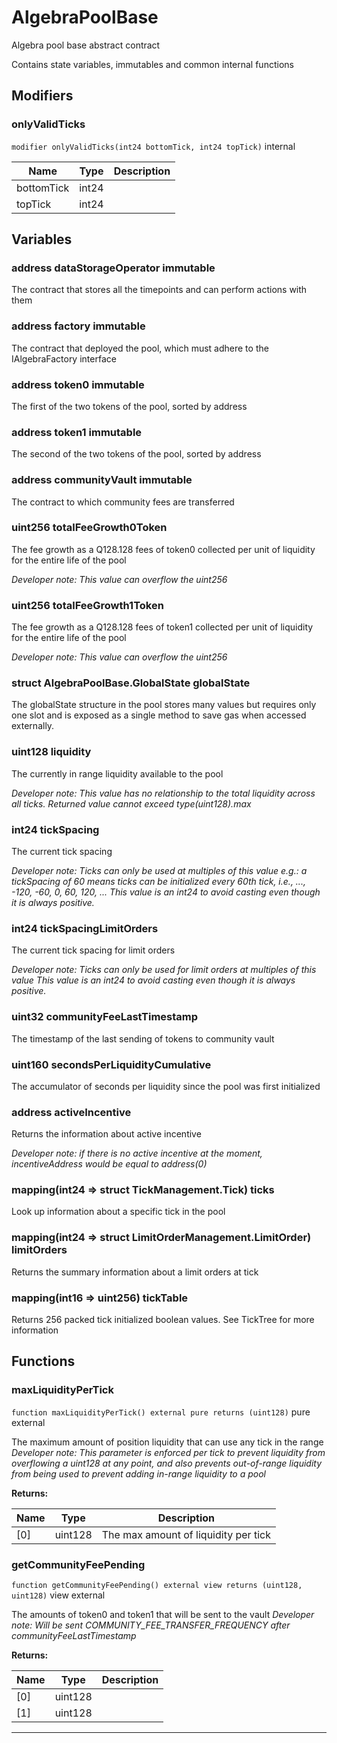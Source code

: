 

# AlgebraPoolBase


Algebra pool base abstract contract

Contains state variables, immutables and common internal functions


## Modifiers
### onlyValidTicks


`modifier onlyValidTicks(int24 bottomTick, int24 topTick)`  internal





| Name | Type | Description |
| ---- | ---- | ----------- |
| bottomTick | int24 |  |
| topTick | int24 |  |




## Variables
### address dataStorageOperator immutable

The contract that stores all the timepoints and can perform actions with them

### address factory immutable

The contract that deployed the pool, which must adhere to the IAlgebraFactory interface

### address token0 immutable

The first of the two tokens of the pool, sorted by address

### address token1 immutable

The second of the two tokens of the pool, sorted by address

### address communityVault immutable

The contract to which community fees are transferred

### uint256 totalFeeGrowth0Token 

The fee growth as a Q128.128 fees of token0 collected per unit of liquidity for the entire life of the pool

*Developer note: This value can overflow the uint256*
### uint256 totalFeeGrowth1Token 

The fee growth as a Q128.128 fees of token1 collected per unit of liquidity for the entire life of the pool

*Developer note: This value can overflow the uint256*
### struct AlgebraPoolBase.GlobalState globalState 

The globalState structure in the pool stores many values but requires only one slot
and is exposed as a single method to save gas when accessed externally.

### uint128 liquidity 

The currently in range liquidity available to the pool

*Developer note: This value has no relationship to the total liquidity across all ticks.
Returned value cannot exceed type(uint128).max*
### int24 tickSpacing 

The current tick spacing

*Developer note: Ticks can only be used at multiples of this value
e.g.: a tickSpacing of 60 means ticks can be initialized every 60th tick, i.e., ..., -120, -60, 0, 60, 120, ...
This value is an int24 to avoid casting even though it is always positive.*
### int24 tickSpacingLimitOrders 

The current tick spacing for limit orders

*Developer note: Ticks can only be used for limit orders at multiples of this value
This value is an int24 to avoid casting even though it is always positive.*
### uint32 communityFeeLastTimestamp 

The timestamp of the last sending of tokens to community vault

### uint160 secondsPerLiquidityCumulative 

The accumulator of seconds per liquidity since the pool was first initialized

### address activeIncentive 

Returns the information about active incentive

*Developer note: if there is no active incentive at the moment, incentiveAddress would be equal to address(0)*
### mapping(int24 &#x3D;&gt; struct TickManagement.Tick) ticks 

Look up information about a specific tick in the pool

### mapping(int24 &#x3D;&gt; struct LimitOrderManagement.LimitOrder) limitOrders 

Returns the summary information about a limit orders at tick

### mapping(int16 &#x3D;&gt; uint256) tickTable 

Returns 256 packed tick initialized boolean values. See TickTree for more information


## Functions
### maxLiquidityPerTick


`function maxLiquidityPerTick() external pure returns (uint128)` pure external

The maximum amount of position liquidity that can use any tick in the range
*Developer note: This parameter is enforced per tick to prevent liquidity from overflowing a uint128 at any point, and
also prevents out-of-range liquidity from being used to prevent adding in-range liquidity to a pool*




**Returns:**

| Name | Type | Description |
| ---- | ---- | ----------- |
| [0] | uint128 | The max amount of liquidity per tick |

### getCommunityFeePending


`function getCommunityFeePending() external view returns (uint128, uint128)` view external

The amounts of token0 and token1 that will be sent to the vault
*Developer note: Will be sent COMMUNITY_FEE_TRANSFER_FREQUENCY after communityFeeLastTimestamp*




**Returns:**

| Name | Type | Description |
| ---- | ---- | ----------- |
| [0] | uint128 |  |
| [1] | uint128 |  |





---


